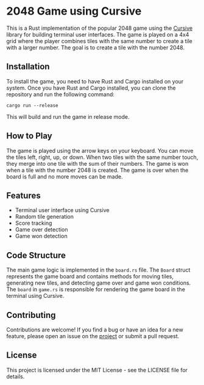 # 2048 Game using Cursive

This is a Rust implementation of the popular 2048 game using the [Cursive](https://github.com/gyscos/cursive) library for building terminal user interfaces. The game is played on a 4x4 grid where the player combines tiles with the same number to create a tile with a larger number. The goal is to create a tile with the number 2048.

## Installation

To install the game, you need to have Rust and Cargo installed on your system. Once you have Rust and Cargo installed, you can clone the repository and run the following command:

`cargo run --release
`

This will build and run the game in release mode.

## How to Play

The game is played using the arrow keys on your keyboard. You can move the tiles left, right, up, or down. When two tiles with the same number touch, they merge into one tile with the sum of their numbers. The game is won when a tile with the number 2048 is created. The game is over when the board is full and no more moves can be made.

## Features

- Terminal user interface using Cursive
- Random tile generation
- Score tracking
- Game over detection
- Game won detection

## Code Structure

The main game logic is implemented in the `board.rs` file. The `Board` struct represents the game board and contains methods for moving tiles, generating new tiles, and detecting game over and game won conditions. The `board` in `game.rs` is responsible for rendering the game board in the terminal using Cursive.

## Contributing

Contributions are welcome! If you find a bug or have an idea for a new feature, please open an issue on the [project](https://github.com/users/genieCS/projects/1/views/1) or submit a pull request.

## License

This project is licensed under the MIT License - see the LICENSE file for details.